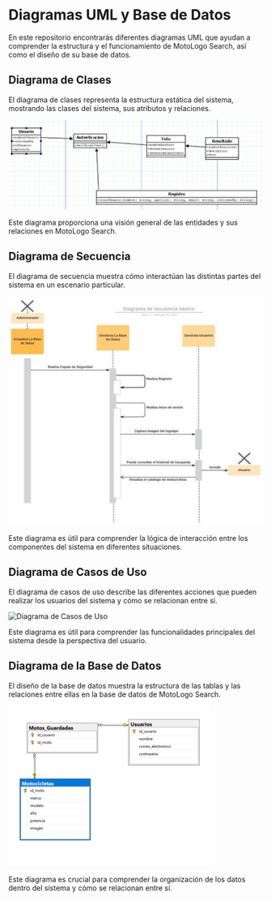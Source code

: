 
# Diagramas UML y Base de Datos

En este repositorio encontrarás diferentes diagramas UML que ayudan a comprender la estructura y el funcionamiento de MotoLogo Search, así como el diseño de su base de datos.

## Diagrama de Clases

El diagrama de clases representa la estructura estática del sistema, mostrando las clases del sistema, sus atributos y relaciones.

![Diagrama de Clases](https://github.com/FERgod12/MotoLogo-Search/blob/030a599429b71514a1760fc302511d8a04decf60/DIAGRAMAS%20DE%20CLASE.png)

Este diagrama proporciona una visión general de las entidades y sus relaciones en MotoLogo Search.

## Diagrama de Secuencia

El diagrama de secuencia muestra cómo interactúan las distintas partes del sistema en un escenario particular.

![Diagrama de Secuencia](https://github.com/FERgod12/MotoLogo-Search/blob/030a599429b71514a1760fc302511d8a04decf60/SECUENCIA.png)

Este diagrama es útil para comprender la lógica de interacción entre los componentes del sistema en diferentes situaciones.

## Diagrama de Casos de Uso

El diagrama de casos de uso describe las diferentes acciones que pueden realizar los usuarios del sistema y cómo se relacionan entre sí.

![Diagrama de Casos de Uso](https://github.com/FERgod12/MotoLogo-Search/assets/159978743/9adceb5c-05f2-47d7-8f98-6a75c8a9f0b7)

Este diagrama es útil para comprender las funcionalidades principales del sistema desde la perspectiva del usuario.

## Diagrama de la Base de Datos

El diseño de la base de datos muestra la estructura de las tablas y las relaciones entre ellas en la base de datos de MotoLogo Search.

![[Diagrama de la Base de Datos](BASEDEDATOS.png)](https://github.com/FERgod12/MotoLogo-Search/blob/030a599429b71514a1760fc302511d8a04decf60/BASEDEDATOS.png)

Este diagrama es crucial para comprender la organización de los datos dentro del sistema y cómo se relacionan entre sí.
